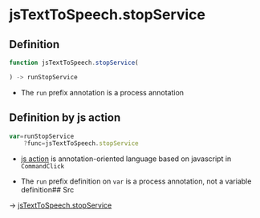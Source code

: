 # jsTextToSpeech.stopService

## Definition

```js.js
function jsTextToSpeech.stopService(

) -> runStopService
```

- The `run` prefix annotation is a process annotation
## Definition by js action

```js.js
var=runStopService
	?func=jsTextToSpeech.stopService

```

- [js action](#) is annotation-oriented language based on javascript in `CommandClick`

- The `run` prefix definition on `var` is a process annotation, not a variable definition## Src

-> [jsTextToSpeech.stopService](https://github.com/puutaro/CommandClick/blob/master/app/src/main/java/com/puutaro/commandclick/fragment_lib/terminal_fragment/js_interface/JsTextToSpeech.kt#L36)


